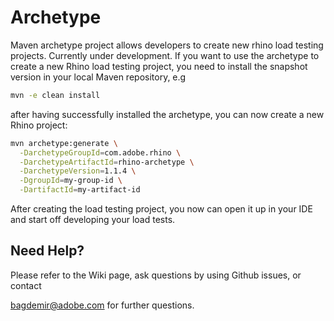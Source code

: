 Archetype
==

Maven archetype project allows developers to create new rhino load testing projects. Currently under development. 
If you want to use the archetype to create a new Rhino load testing project, you need to install the snapshot version in your local Maven repository, e.g 

```bash
mvn -e clean install
```

after having successfully installed the archetype, you can now create a new Rhino project:

```bash
mvn archetype:generate \
  -DarchetypeGroupId=com.adobe.rhino \
  -DarchetypeArtifactId=rhino-archetype \
  -DarchetypeVersion=1.1.4 \
  -DgroupId=my-group-id \
  -DartifactId=my-artifact-id
```

After creating the load testing project, you now can open it up in your IDE and start off developing your load tests.

Need Help?
---
Please refer to the Wiki page, ask questions by using Github issues, or contact 

bagdemir@adobe.com for further questions.
